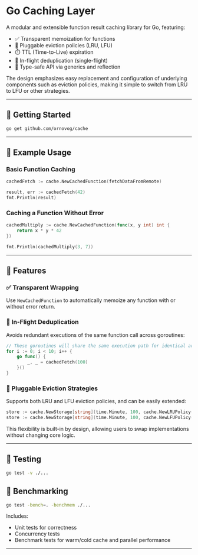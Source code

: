 # Go Caching Layer

A modular and extensible function result caching library for Go, featuring:

- ✅ Transparent memoization for functions
- 🔁 Pluggable eviction policies (LRU, LFU)
- ⏱️ TTL (Time-to-Live) expiration
- 🧠 In-flight deduplication (single-flight)
- 🧪 Type-safe API via generics and reflection

The design emphasizes easy replacement and configuration of underlying components such as eviction policies, making it simple to switch from LRU to LFU or other strategies.

---

## 🚀 Getting Started

```bash
go get github.com/ornovog/cache
```

---

## 🧩 Example Usage

### Basic Function Caching

```go
cachedFetch := cache.NewCachedFunction(fetchDataFromRemote)

result, err := cachedFetch(42)
fmt.Println(result)
```

### Caching a Function Without Error

```go
cachedMultiply := cache.NewCachedFunction(func(x, y int) int {
    return x * y * 42
})

fmt.Println(cachedMultiply(3, 7))
```

---

## 🔧 Features

### ✅ Transparent Wrapping
Use `NewCachedFunction` to automatically memoize any function with or without error return.

### 🧠 In-Flight Deduplication
Avoids redundant executions of the same function call across goroutines:

```go
// These goroutines will share the same execution path for identical arguments
for i := 0; i < 10; i++ {
    go func() {
        _, _ = cachedFetch(100)
    }()
}
```

### 🔁 Pluggable Eviction Strategies

Supports both LRU and LFU eviction policies, and can be easily extended:

```go
store := cache.NewStorage[string](time.Minute, 100, cache.NewLRUPolicy())
store := cache.NewStorage[string](time.Minute, 100, cache.NewLFUPolicy())
```

This flexibility is built-in by design, allowing users to swap implementations without changing core logic.

---

## 🧪 Testing

```bash
go test -v ./...
```

## 🧪 Benchmarking
```bash
go test -bench=. -benchmem ./...
```

Includes:
- Unit tests for correctness
- Concurrency tests
- Benchmark tests for warm/cold cache and parallel performance

---